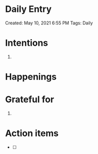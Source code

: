 # Daily Entry

Created: May 10, 2021 6:55 PM
Tags: Daily

# Intentions

1. 

# Happenings

# Grateful for

1. 

# Action items

- [ ]